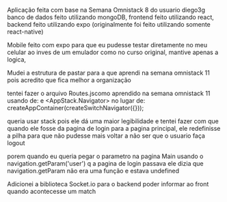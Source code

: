 Aplicação feita com base na Semana Omnistack 8 do usuario diego3g
banco de dados feito utilizando mongoDB,
frontend feito utilizando react,
backend feito utilizando expo (originalmente foi feito utilizando somente react-native)

Mobile feito com expo para que eu pudesse testar diretamente no meu celular ao inves de um emulador 
como no curso original, mantive apenas a logica,

Mudei a estrutura de pastar para a que aprendi na semana omnistack 11 
pois acredito que fica melhor a organização

tentei fazer o arquivo Routes.jscomo aprendido na semana omnistack 11 usando de: 
<NavigationContainer> e <AppStack.Navigator>
no lugar de:
createAppContainer(createSwitchNavigator({}));

queria usar stack pois ele dá uma maior legibilidade e tentei fazer com que quando ele fosse da pagina de login para a pagina principal, ele redefinisse a pilha para que não pudesse mais voltar a não ser que o usuario faça logout

porem quando eu queria pegar o parametro na pagina Main usando o navigation.getParam('user') q a pagina de login passava
ele dizia que navigation.getParam não era uma função e estava undefined



Adicionei a biblioteca Socket.io para o backend poder informar ao front quando acontecesse um match